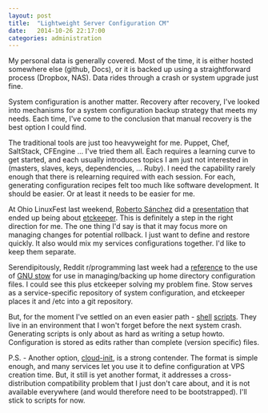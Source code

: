 ```yaml
---
layout: post
title:  "Lightweight Server Configuration CM"
date:   2014-10-26 22:17:00
categories: administration
---
```


My personal data is generally covered. Most of the time, it is either hosted
somewhere else (github, Docs), or it is backed up using a straightforward
process (Dropbox, NAS). Data rides through a crash or system upgrade just
fine.

System configuration is another matter. Recovery after recovery, I've looked
into mechanisms for a system configuration backup strategy that meets my needs.
Each time, I've come to the conclusion that manual recovery is the best option
I could find.

<!--more-->

The traditional tools are just too heavyweight for me. Puppet, Chef, SaltStack,
CFEngine ... I've tried them all. Each requires a learning curve to get started,
and each usually introduces topics I am just not interested in (masters,
slaves, keys, dependencies, ... Ruby). I need the capability rarely enough
that there is relearning required with each session. For each, generating
configuration recipes felt too much like software development. It should be
easier. Or at least it needs to be easier for me.

At Ohio LinuxFest last weekend, [Roberto Sánchez][] did a [presentation][]
that ended up being about [etckeeper][]. This is definitely a step in the
right direction for me. The one thing I'd say is that it may focus more on
managing changes for potential rollback. I just want to define and restore
quickly. It also would mix my services configurations together. I'd like to
keep them separate.

[Roberto Sánchez]: http://people.connexer.com/~roberto/main
[presentation]: http://people.connexer.com/~roberto/documents/olf2014/using_git_to_manage_your_systems_configuration.pdf
[etckeeper]: https://joeyh.name/code/etckeeper/

Serendipitously, Reddit r/programming last week had a [reference][] to the use
of [GNU stow][] for use in managing/backing up home directory configuration
files. I could see this plus etckeeper solving my problem fine. Stow serves as
a service-specific repository of system configuration, and etckeeper places
it and /etc into a git repository.

[reference]: http://www.reddit.com/r/linux/comments/1f7sh4/gnu_stow_manage_your_usrlocal_with_ease/
[GNU stow]: http://www.gnu.org/software/stow/

But, for the moment I've settled on an even easier path - [shell][]
[scripts][]. They live in an environment that I won't forget before the next
system crash. Generating scripts is only about as hard as writing a setup
howto. Configuration is stored as edits rather than complete (version
specific) files.

[shell]: https://github.com/davesteele/server-setup-scripts/blob/master/pptpd/setup-pptp.sh
[scripts]: https://github.com/davesteele/server-setup-scripts/blob/master/tor/setup-tor-relay.sh

P.S. - Another option, [cloud-init][], is a strong contender. The format is
simple enough, and many services let you use it to define configuration at
VPS creation time. But, it still is yet another format, it addresses a
cross-distribution compatibility problem that I just don't care about, and
it is not available everywhere (and would therefore need to be bootstrapped).
I'll stick to scripts for now.

[cloud-init]: http://cloudinit.readthedocs.org/en/latest/
